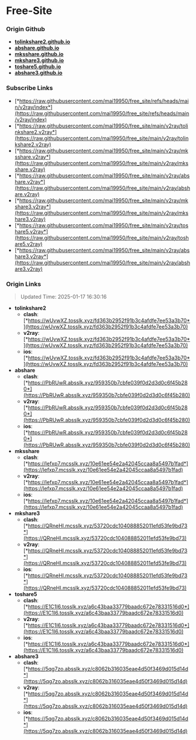 # Free-Site

### Origin Github

- [**tolinkshare2.github.io**](https://github.com/tolinkshare2/tolinkshare2.github.io)
- [**abshare.github.io**](https://github.com/abshare/abshare.github.io)
- [**mksshare.github.io**](https://github.com/mksshare/mksshare.github.io)
- [**mkshare3.github.io**](https://github.com/mkshare3/mkshare3.github.io)
- [**toshare5.github.io**](https://github.com/toshare5/toshare5.github.io)
- [**abshare3.github.io**](https://github.com/abshare3/abshare3.github.io)

### Subscribe Links

- [*https://raw.githubusercontent.com/mai19950/free_site/refs/heads/main/v2ray/index*](https://raw.githubusercontent.com/mai19950/free_site/refs/heads/main/v2ray/index)
- [*https://raw.githubusercontent.com/mai19950/free_site/main/v2ray/tolinkshare2.v2ray*](https://raw.githubusercontent.com/mai19950/free_site/main/v2ray/tolinkshare2.v2ray)
- [*https://raw.githubusercontent.com/mai19950/free_site/main/v2ray/mksshare.v2ray*](https://raw.githubusercontent.com/mai19950/free_site/main/v2ray/mksshare.v2ray)
- [*https://raw.githubusercontent.com/mai19950/free_site/main/v2ray/abshare.v2ray*](https://raw.githubusercontent.com/mai19950/free_site/main/v2ray/abshare.v2ray)
- [*https://raw.githubusercontent.com/mai19950/free_site/main/v2ray/mkshare3.v2ray*](https://raw.githubusercontent.com/mai19950/free_site/main/v2ray/mkshare3.v2ray)
- [*https://raw.githubusercontent.com/mai19950/free_site/main/v2ray/toshare5.v2ray*](https://raw.githubusercontent.com/mai19950/free_site/main/v2ray/toshare5.v2ray)
- [*https://raw.githubusercontent.com/mai19950/free_site/main/v2ray/abshare3.v2ray*](https://raw.githubusercontent.com/mai19950/free_site/main/v2ray/abshare3.v2ray)

### Origin Links

> Updated Time: 2025-01-17 16:30:16

- **tolinkshare2**
  - **clash**: [*https://wUvwXZ.tosslk.xyz/fd363b2952f91b3c4afdfe7ee53a3b70*](https://wUvwXZ.tosslk.xyz/fd363b2952f91b3c4afdfe7ee53a3b70)
  - **v2ray**: [*https://wUvwXZ.tosslk.xyz/fd363b2952f91b3c4afdfe7ee53a3b70*](https://wUvwXZ.tosslk.xyz/fd363b2952f91b3c4afdfe7ee53a3b70)
  - **ios**: [*https://wUvwXZ.tosslk.xyz/fd363b2952f91b3c4afdfe7ee53a3b70*](https://wUvwXZ.tosslk.xyz/fd363b2952f91b3c4afdfe7ee53a3b70)
- **abshare**
  - **clash**: [*https://PbRUwR.absslk.xyz/959350b7cbfe039f0d2d3d0c6f45b280*](https://PbRUwR.absslk.xyz/959350b7cbfe039f0d2d3d0c6f45b280)
  - **v2ray**: [*https://PbRUwR.absslk.xyz/959350b7cbfe039f0d2d3d0c6f45b280*](https://PbRUwR.absslk.xyz/959350b7cbfe039f0d2d3d0c6f45b280)
  - **ios**: [*https://PbRUwR.absslk.xyz/959350b7cbfe039f0d2d3d0c6f45b280*](https://PbRUwR.absslk.xyz/959350b7cbfe039f0d2d3d0c6f45b280)
- **mksshare**
  - **clash**: [*https://Iefxp7.mcsslk.xyz/10e61ee54e2a42045ccaa8a5497b1fad*](https://Iefxp7.mcsslk.xyz/10e61ee54e2a42045ccaa8a5497b1fad)
  - **v2ray**: [*https://Iefxp7.mcsslk.xyz/10e61ee54e2a42045ccaa8a5497b1fad*](https://Iefxp7.mcsslk.xyz/10e61ee54e2a42045ccaa8a5497b1fad)
  - **ios**: [*https://Iefxp7.mcsslk.xyz/10e61ee54e2a42045ccaa8a5497b1fad*](https://Iefxp7.mcsslk.xyz/10e61ee54e2a42045ccaa8a5497b1fad)
- **mkshare3**
  - **clash**: [*https://QRneHI.mcsslk.xyz/53720cdc104088852011efd53fe9bd73*](https://QRneHI.mcsslk.xyz/53720cdc104088852011efd53fe9bd73)
  - **v2ray**: [*https://QRneHI.mcsslk.xyz/53720cdc104088852011efd53fe9bd73*](https://QRneHI.mcsslk.xyz/53720cdc104088852011efd53fe9bd73)
  - **ios**: [*https://QRneHI.mcsslk.xyz/53720cdc104088852011efd53fe9bd73*](https://QRneHI.mcsslk.xyz/53720cdc104088852011efd53fe9bd73)
- **toshare5**
  - **clash**: [*https://E1C1I6.tosslk.xyz/a6c43baa33779baadc672e78331516d0*](https://E1C1I6.tosslk.xyz/a6c43baa33779baadc672e78331516d0)
  - **v2ray**: [*https://E1C1I6.tosslk.xyz/a6c43baa33779baadc672e78331516d0*](https://E1C1I6.tosslk.xyz/a6c43baa33779baadc672e78331516d0)
  - **ios**: [*https://E1C1I6.tosslk.xyz/a6c43baa33779baadc672e78331516d0*](https://E1C1I6.tosslk.xyz/a6c43baa33779baadc672e78331516d0)
- **abshare3**
  - **clash**: [*https://5qg7zo.absslk.xyz/c8062b316035eae4d50f3469d015d14d*](https://5qg7zo.absslk.xyz/c8062b316035eae4d50f3469d015d14d)
  - **v2ray**: [*https://5qg7zo.absslk.xyz/c8062b316035eae4d50f3469d015d14d*](https://5qg7zo.absslk.xyz/c8062b316035eae4d50f3469d015d14d)
  - **ios**: [*https://5qg7zo.absslk.xyz/c8062b316035eae4d50f3469d015d14d*](https://5qg7zo.absslk.xyz/c8062b316035eae4d50f3469d015d14d)
